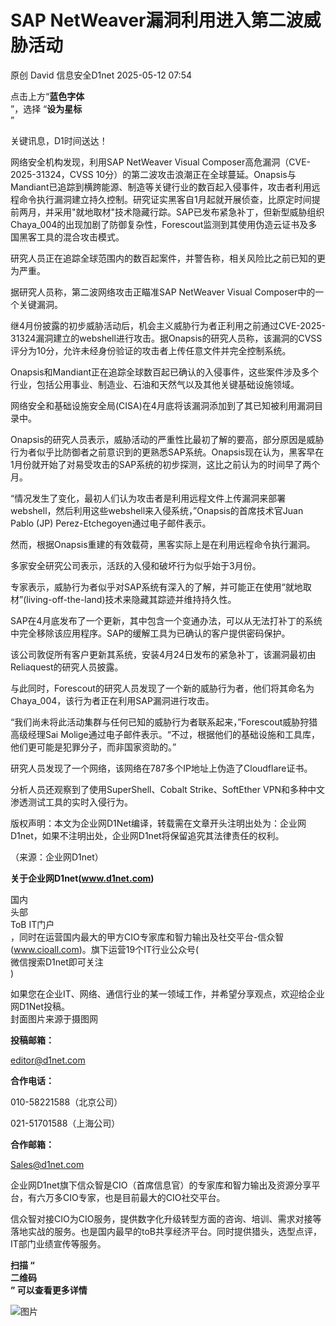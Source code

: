 #  SAP NetWeaver漏洞利用进入第二波威胁活动   
原创 David  信息安全D1net   2025-05-12 07:54  
  
点击上方“**蓝色字体**  
”，选择 “**设为星标**  
”  
  
关键讯息，D1时间送达！  
  
网络安全机构发现，利用SAP NetWeaver Visual Composer高危漏洞（CVE-2025-31324，CVSS 10分）的第二波攻击浪潮正在全球蔓延。Onapsis与Mandiant已追踪到横跨能源、制造等关键行业的数百起入侵事件，攻击者利用远程命令执行漏洞建立持久控制。研究证实黑客自1月起就开展侦查，比原定时间提前两月，并采用"就地取材"技术隐藏行踪。SAP已发布紧急补丁，但新型威胁组织Chaya_004的出现加剧了防御复杂性，Forescout监测到其使用伪造云证书及多国黑客工具的混合攻击模式。  
  
  
研究人员正在追踪全球范围内的数百起案件，并警告称，相关风险比之前已知的更为严重。  
  
据研究人员称，第二波网络攻击正瞄准SAP NetWeaver Visual Composer中的一个关键漏洞。  
  
继4月份披露的初步威胁活动后，机会主义威胁行为者正利用之前通过CVE-2025-31324漏洞建立的webshell进行攻击。据Onapsis的研究人员称，该漏洞的CVSS评分为10分，允许未经身份验证的攻击者上传任意文件并完全控制系统。  
  
Onapsis和Mandiant正在追踪全球数百起已确认的入侵事件，这些案件涉及多个行业，包括公用事业、制造业、石油和天然气以及其他关键基础设施领域。  
  
网络安全和基础设施安全局(CISA)在4月底将该漏洞添加到了其已知被利用漏洞目录中。  
  
Onapsis的研究人员表示，威胁活动的严重性比最初了解的要高，部分原因是威胁行为者似乎比防御者之前意识到的更熟悉SAP系统。Onapsis现在认为，黑客早在1月份就开始了对易受攻击的SAP系统的初步探测，这比之前认为的时间早了两个月。  
  
“情况发生了变化，最初人们认为攻击者是利用远程文件上传漏洞来部署webshell，然后利用这些webshell来入侵系统，”Onapsis的首席技术官Juan Pablo (JP) Perez-Etchegoyen通过电子邮件表示。  
  
然而，根据Onapsis重建的有效载荷，黑客实际上是在利用远程命令执行漏洞。  
  
多家安全研究公司表示，活跃的入侵和破坏行为似乎始于3月份。  
  
专家表示，威胁行为者似乎对SAP系统有深入的了解，并可能正在使用“就地取材”(living-off-the-land)技术来隐藏其踪迹并维持持久性。  
  
SAP在4月底发布了一个更新，其中包含一个变通办法，可以从无法打补丁的系统中完全移除该应用程序。SAP的缓解工具为已确认的客户提供密码保护。  
  
该公司敦促所有客户更新其系统，安装4月24日发布的紧急补丁，该漏洞最初由Reliaquest的研究人员披露。  
  
与此同时，Forescout的研究人员发现了一个新的威胁行为者，他们将其命名为Chaya_004，该行为者正在利用SAP漏洞进行攻击。  
  
“我们尚未将此活动集群与任何已知的威胁行为者联系起来，”Forescout威胁狩猎高级经理Sai Molige通过电子邮件表示。“不过，根据他们的基础设施和工具库，他们更可能是犯罪分子，而非国家资助的。”  
  
研究人员发现了一个网络，该网络在787多个IP地址上伪造了Cloudflare证书。  
  
分析人员还观察到了使用SuperShell、Cobalt Strike、SoftEther VPN和多种中文渗透测试工具的实时入侵行为。  
  
版权声明：本文为企业网D1Net编译，转载需在文章开头注明出处为：企业网D1net，如果不注明出处，企业网D1net将保留追究其法律责任的权利。  
  
  
（来源：企业网D1net）  
  
**关于企业网D1net(www.d1net.com)**  
  
  
  
  
国内  
头部  
ToB IT门户  
，同时在运营国内最大的甲方CIO专家库和智力输出及社交平台-信众智(www.cioall.com)。旗下运营19个IT行业公众号(  
微信搜索D1net即可关注  
)  
  
  
  
如果您在企业IT、网络、通信行业的某一领域工作，并希望分享观点，欢迎给企业网D1Net投稿。  
封面图片来源于摄图网  
  
**投稿邮箱：**  
  
editor@d1net.com  
  
**合作电话：**  
  
010-58221588（北京公司）  
  
021-51701588（上海公司）   
  
**合作邮箱：**  
  
Sales@d1net.com  
  
企业网D1net旗下信众智是CIO（首席信息官）的专家库和智力输出及资源分享平台，有六万多CIO专家，也是目前最大的CIO社交平台。  
  
  
信众智对接CIO为CIO服务，提供数字化升级转型方面的咨询、培训、需求对接等落地实战的服务。也是国内最早的toB共享经济平台。同时提供猎头，选型点评，IT部门业绩宣传等服务。  
  
**扫描 “**  
**二维码**  
**” 可以查看更多详情**  
  
![图片](https://mmbiz.qpic.cn/mmbiz_png/OuQdh6iaViaXaIOY0mjrTgicElErUqymD4icjEneq6YYVpiadU3pDLRHwqFrW9Y2Ht0uKeuIEjO3hDxfiatbI5KcibHIA/640?wx_fmt=other&wxfrom=5&wx_lazy=1&wx_co=1&tp=webp "")  
  
